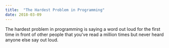 ```yaml
---
title:  "The Hardest Problem in Programming"
date: 2018-03-09
---
```

The hardest problem in programming is saying a word out loud for the first time in front of other people that you've read a million times but never heard anyone else say out loud.